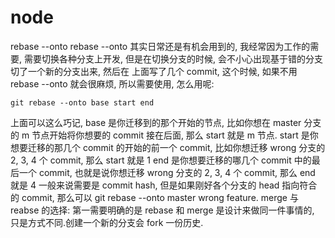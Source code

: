 # node

rebase --onto
rebase --onto 其实日常还是有机会用到的, 我经常因为工作的需要, 需要切换各种分支上开发, 但是在切换分支的时候, 会不小心出现基于错的分支切了一个新的分支出来, 然后在
上面写了几个 commit, 这个时候, 如果不用 rebase --onto 就会很麻烦, 所以需要使用, 怎么用呢:
```
git rebase --onto base start end
```
上面可以这么巧记, base 是你迁移到的那个开始的节点, 比如你想在 master 分支的 m 节点开始将你想要的 commit 接在后面, 那么 start 就是 m 节点.
start 是你想要迁移的那几个 commit 的开始的前一个 commit, 比如你想迁移 wrong 分支的 2, 3, 4 个 commit, 那么 start 就是 1
end 是你想要迁移的哪几个 commit 中的最后一个 commit, 也就是说你想迁移 wrong 分支的 2, 3, 4 个 commit, 那么 end 就是 4
一般来说需要是 commit hash, 但是如果刚好各个分支的 head 指向符合的 commit, 那么可以 git rebase --onto master wrong feature.
merge 与 reabse 的选择:
第一需要明确的是 rebase 和 merge 是设计来做同一件事情的, 只是方式不同.创建一个新的分支会 fork 一份历史.